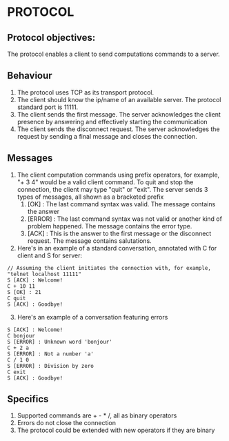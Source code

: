 # PROTOCOL
## Protocol objectives:
The protocol enables a client to send computations commands to a server.
## Behaviour
1. The protocol uses TCP as its transport protocol.
2. The client should know the ip/name of an available server. The protocol standard port is 11111.
3. The client sends the first message. The server acknowledges the client presence by answering and effectively starting the communication
4. The client sends the disconnect request. The server acknowledges the request by sending a final message and closes the connection.
## Messages
1. The client computation commands using prefix operators, for example, "+ 3 4" would be a valid client command. To quit and stop the connection, the client may type "quit" or "exit". The server sends 3 types of messages, all shown as a bracketed prefix
   1. [OK] : The last command syntax was valid. The message contains the answer
   2. [ERROR] : The last command syntax was not valid or another kind of problem happened. The message contains the error type.
   3. [ACK] : This is the answer to the first message or the disconnect request. The message contains salutations.
2. Here's in an example of a standard conversation, annotated with C for client and S for server:
```
// Assuming the client initiates the connection with, for example, "telnet localhost 11111"
S [ACK] : Welcome!
C + 10 11
S [OK] : 21
C quit
S [ACK] : Goodbye!
```
3. Here's an example of a conversation featuring errors
```
S [ACK] : Welcome!
C bonjour
S [ERROR] : Unknown word 'bonjour'
C + 2 a
S [ERROR] : Not a number 'a'
C / 1 0
S [ERROR] : Division by zero
C exit
S [ACK] : Goodbye!
```
## Specifics
1. Supported commands are + - * /, all as binary operators
2. Errors do not close the connection
3. The protocol could be extended with new operators if they are binary
